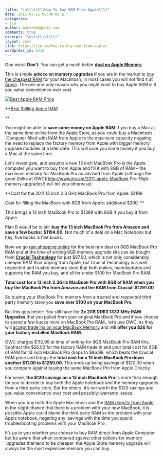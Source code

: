 ```yaml
---
title: "\n\t\t\t\tHow To Buy RAM From Apple\t\t"
date: 2011-03-11 00:00:00 Z
categories:
- jim
author: macseek@gmail.com
comments: true
excerpt: "\n\t\t\t\t\t\t"
layout: post
link: https://jim.am/how-to-buy-ram-from-apple/
wordpress_id: 5416
---
```


One word: **Don’t**. You can get a much better **[deal on Apple Memory](http://www.jim.am)**




This is simple **advice on memory upgrades** if you are in the market to [buy the cheapest RAM](http://www.jim.am/) for your Macintosh, in most cases you will not find it at [Apple](http://www.apple.com). The one and only reason why you might want to buy Apple RAM is if you value convenience over cost.




[![Best Apple RAM Price](http://www.jim.am/wp-content/uploads/2011/03/Screen-shot-2011-03-24-at-1.55.27-PM.png)](http://www.amazon.com/gp/product/B001PS9UKW/ref=as_li_ss_tl?ie=UTF8&tag=ramseeker-20&linkCode=as2&camp=1789&creative=390957&creativeASIN=B001PS9UKW)




**[Best Selling Apple RAM](http://www.amazon.com/gp/product/B001PS9UKW/ref=as_li_ss_tl?ie=UTF8&tag=ramseeker-20&linkCode=as2&camp=1789&creative=390957&creativeASIN=B001PS9UKW)




**




You might be able to **save some money on Apple RAM** if you buy a Mac at the same time online from the Apple Store, as you could buy a Macintosh  Computer filled with RAM from Apple to the maximum capacity negating the need to replace the factory memory from Apple with bigger memory upgrade modules at a later date. This will save you some money if you buy a Mac at the same time.




Let’s investigate, and assume a new 13 inch MacBook Pro is the Apple computer you want to buy from Apple and fill it with 8GB of RAM – the maximum memory for MacBook Pro as advised from Apple (although the good [folks at OWC](http://www.jim.am/2011-apple-MacBook Pro-16gb-memory-upgrades/) will tell you otherwise):




**Cost for the 2011 13 inch 2.3 GHz MacBook Pro from Apple: $1199




Cost for filling the MacBook with 8GB from Apple: additional $200. **




This brings a 13 inch MacBook Pro to $1399 with 8GB if you buy it from Apple.




Plan B would be to still **buy the 13 inch MacBook Pro from Amazon and save a few bucks:** **$1194.00.** Not much of a deal on a Mac Notebook but hey, five bucks is five bucks.




Now we go [ram shopping online](http://www.jim.am/shopping-advice-buy-memory-online-and-save-money/) for the best ram deal on 8GB MacBook Pro RAM and at the time of writing 8GB memory upgrade kits can be bought from **[Crucial Technology](http://amzn.to/2oA2gjC)** for just $97.00, which is not only considerably cheaper RAM than buying from Apple, but Crucial Technology is a well respected and trusted memory store that both makes, manufactures and supports the RAM you buy, and all for under $100 for MacBook Pro RAM.




**Total cost for a 13 inch 2.3GHz MacBook Pro with 8GB of RAM when you buy the MacBook Pro from Amazon and the RAM from Crucial: $1291.00**




So buying your MacBook Pro memory from a trusted and respected third party memory store you **save over $100 on your MacBook Pro**.




But this gets better: You still have the **2x 2GB DDR3 1333 MHz RAM Upgrades** that you pulled from your original MacBook Pro and if you choose to spend a few bucks more on MacBook Pro RAM.. let’s use OWC, as they will [accept trade ins on your MacBook Memory](http://eshop.macsales.com/tech_center/support/rebates/memory.cfm) and will **offer you $26 for your factory installed MacBook RAM.**




OWC charges $112.99 at time of writing for 8GB MacBook Pro RAM Kits. Subtract the $26.00 for the factory RAM trade in and your total cost for 8GB of RAM for 13 inch MacBook Pro drops to $86.99, which beats the Crucial RAM price and brings the **total cost for a 13 inch MacBook Pro down another $11.00 to $1280.00**. This ends up being savings of $120.00 when you compare against buying the same MacBook Pro from Apple Directly.




For some, **the $120 savings on a 13 inch MacBook Pro** is more than enough for you to decide to buy both the Apple notebook and the memory upgrades from a third party store. But for others, it’s not worth the $120 savings and you value convenience over cost and possibly: warranty issues.




When you buy both the Apple Macintosh and the [RAM directly from Apple](http://store.apple.com/us/memoryfamily/ME_MBP), in the slight chance that there is a problem with your new MacBook, it is possible Apple could blame the third party RAM as the problem with your Apple notebook, negating any  savings with the time you spend troubleshooting problems with your MacBook Pro.




It’s up to you whether you choose to buy RAM direct from Apple Computer but be aware that when compared against other options for memory  upgrades that tend to be cheaper  the Apple Store memory upgrade will always be the most expensive memory you can buy.


		

